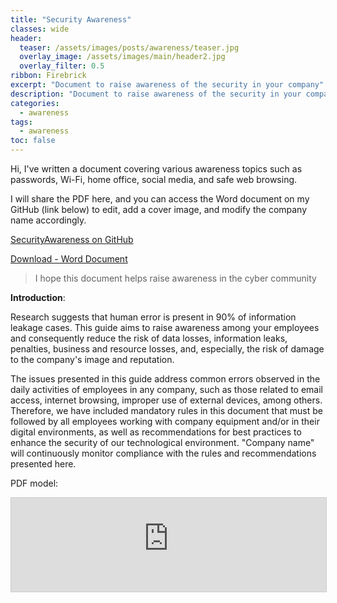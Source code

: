 ```yaml
---
title: "Security Awareness"
classes: wide
header:  
  teaser: /assets/images/posts/awareness/teaser.jpg
  overlay_image: /assets/images/main/header2.jpg
  overlay_filter: 0.5
ribbon: Firebrick
excerpt: "Document to raise awareness of the security in your company"
description: "Document to raise awareness of the security in your company"
categories:
  - awareness
tags:
  - awareness
toc: false
---
```


Hi, I've written a document covering various awareness topics such as passwords, Wi-Fi, home office, social media, and safe web browsing. 

I will share the PDF here, and you can access the Word document on my GitHub (link below) to edit, add a cover image, and modify the company name accordingly.

[SecurityAwareness on GitHub](https://github.com/Nullified/SecurityAwareness)

[Download - Word Document](https://github.com/Nullified/MashrurRahmanRawnok.github.io/raw/main/assets/images/posts/awareness/Security%20Awareness%20%5BEN%5D.docx)


> I hope this document helps raise awareness in the cyber community

**Introduction**:

Research suggests that human error is present in 90% of information leakage cases.
This guide aims to raise awareness among your employees and
consequently reduce the risk of data losses, information leaks, penalties, business and
resource losses, and, especially, the risk of damage to the company's image and
reputation.

The issues presented in this guide address common errors observed in the daily
activities of employees in any company, such as those related to email access, internet
browsing, improper use of external devices, among others.
Therefore, we have included mandatory rules in this document that must be followed by
all employees working with company equipment and/or in their digital environments, as
well as recommendations for best practices to enhance the security of our technological
environment. "Company name" will continuously monitor compliance with the rules
and recommendations presented here.

PDF model:

<embed 
    src="https://MashrurRahmanRawnok.github.io/assets/images/posts/awareness/sec.pdf" 
    type="application/pdf" 
    width="100%"     
    style="border: 1px solid #ccc;" 
/>
